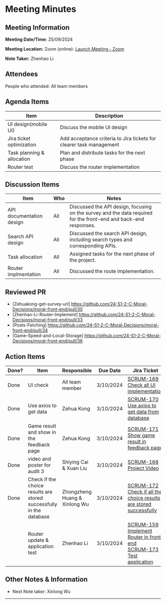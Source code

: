 # Meeting Minutes

## Meeting Information

**Meeting Date/Time:** 25/09/2024

**Meeting Location:** Zoom (online): [Launch Meeting - Zoom](https://anu.zoom.us/j/82320892529?pwd=r1sFRKhalHhXKuCi4eFE72RrBUwuor.1)

**Note Taker:** Zhenhao Li

## Attendees

People who attended: All team members

## Agenda Items

| Item                       | Description                                                         |
| -------------------------- | ------------------------------------------------------------------- |
| UI design(mobile UI)       | Discuss the mobile UI design                                        |
| Jira ticket optimization   | Add acceptance criteria to Jira tickets for clearer task management |
| Task planning & allocation | Plan and distribute tasks for the next phase                        |
| Router test                | Discuss the router implementation                                   |

## Discussion Items

| Item                     | Who | Notes                                                                                                            |
| ------------------------ | --- | ---------------------------------------------------------------------------------------------------------------- |
| API documentation design | All | Discussed the API design, focusing on the survey and the data required for the front-end and back-end responses. |
| Search API design        | All | Discussed the search API design, including search types and corresponding APIs.                                  |
| Task allocation          | All | Assigned tasks for the next phase of the project.                                                                |
| Router implmentation     | All | Discussed the route implementation.                                                                              |

## Reviewed PR

- [Zehuakong-get-survey-url] https://github.com/24-S1-2-C-Moral-Decisions/moral-front-end/pull/30
- [Zhenhao-Li-Router-Implement] https://github.com/24-S1-2-C-Moral-Decisions/moral-front-end/pull/33
- [Posts-Fetching] https://github.com/24-S1-2-C-Moral-Decisions/moral-front-end/pull/34
- [Game-Speed-and-Local-Storage] https://github.com/24-S1-2-C-Moral-Decisions/moral-front-end/pull/36

## Action Items

| Done? | Item                                                                | Responsible                    | Due Date  | Jira Ticket                                                                                                                                                                                                                                                            |
| ----- | ------------------------------------------------------------------- | ------------------------------ | --------- | ---------------------------------------------------------------------------------------------------------------------------------------------------------------------------------------------------------------------------------------------------------------------- |
| Done  | UI check                                                            | All team member                | 3/10/2024 | [SCRUM-169 Check all UI implementation](https://moral-decisions.atlassian.net/browse/SCRUM-169)                                                                                                                                                                        |
| Done  | Use axios to get data                                               | Zehua Kong                     | 3/10/2024 | [SCRUM-170 Use axios to get data from database]( https://moral-decisions.atlassian.net/browse/SCRUM-170 )                                                                                                                                                              |
| Done  | Game result and show in the feedback page                           | Zehua Kong                     | 3/10/2024 | [SCRUM-171 Show game result in feedback page]( https://moral-decisions.atlassian.net/browse/SCRUM-171 )                                                                                                                                                                |
| Done  | video and poster for audit 3                                        | Shiying Cai & Xuan Liu         | 3/10/2024 | [SCRUM-168 Project Video]( https://moral-decisions.atlassian.net/browse/SCRUM-168)                                                                                                                                                                                     |
| Done  | Check if the choice results are stored successfully in the database | Zhongzheng Huang  & Xinlong Wu | 3/10/2024 | [SCRUM-172 Check if all the choice results are stored successfully](https://moral-decisions.atlassian.net/browse/SCRUM-172)                                                                                                                                            |
|       | Router update & application test                                    | Zhenhao Li                     | 3/10/2024 | [SCRUM-159 Implement Router in front end](https://moral-decisions.atlassian.net/browse/SCRUM-159?atlOrigin=eyJpIjoiMWI1NzE1NGIxNDczNDNkMWEyZmNhZDJiMTkxNmJkOWMiLCJwIjoiaiJ9)<br/>[SCRUM-173 Test application]( https://moral-decisions.atlassian.net/browse/SCRUM-173) |

## Other Notes & Information

- Next Note taker: Xinlong Wu

---
